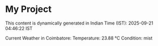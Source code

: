# My Project

This content is dynamically generated in Indian Time (IST): 2025-09-21 04:46:22 IST


Current Weather in Coimbatore:
Temperature: 23.88 °C
Condition: mist

